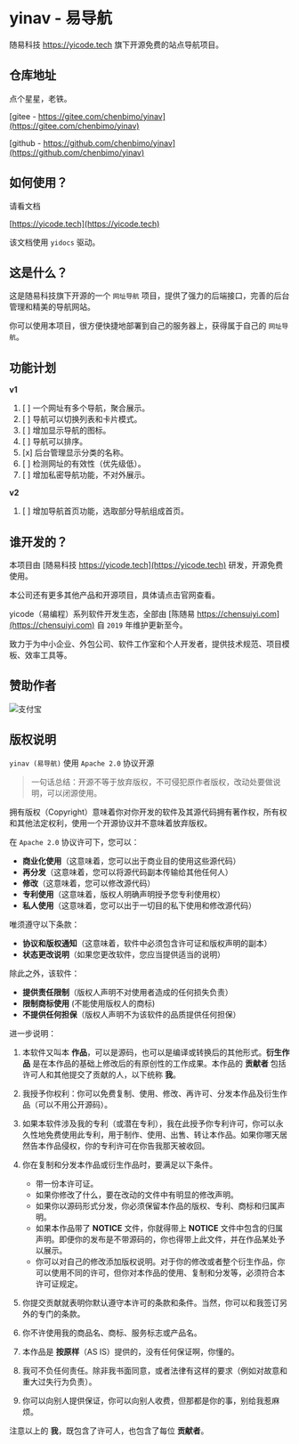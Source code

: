 # yinav - 易导航

随易科技 https://yicode.tech 旗下开源免费的站点导航项目。

## 仓库地址

点个星星，老铁。

[gitee - https://gitee.com/chenbimo/yinav](https://gitee.com/chenbimo/yinav)

[github - https://github.com/chenbimo/yinav](https://github.com/chenbimo/yinav)

## 如何使用？

请看文档

[https://yicode.tech](https://yicode.tech)

该文档使用 `yidocs` 驱动。

## 这是什么？

这是随易科技旗下开源的一个 `网址导航` 项目，提供了强力的后端接口，完善的后台管理和精美的导航网站。

你可以使用本项目，很方便快捷地部署到自己的服务器上，获得属于自己的 `网址导航`。

## 功能计划

**v1**

1. [ ] 一个网址有多个导航，聚合展示。
2. [ ] 导航可以切换列表和卡片模式。
3. [ ] 增加显示导航的图标。
4. [ ] 导航可以排序。
5. [x] 后台管理显示分类的名称。
6. [ ] 检测网址的有效性（优先级低）。
7. [ ] 增加私密导航功能，不对外展示。

**v2**

1. [ ] 增加导航首页功能，选取部分导航组成首页。

## 谁开发的？

本项目由 [随易科技 https://yicode.tech](https://yicode.tech) 研发，开源免费使用。

本公司还有更多其他产品和开源项目，具体请点击官网查看。

yicode（易编程）系列软件开发生态，全部由 [陈随易 https://chensuiyi.com](https://chensuiyi.com) 自 `2019` 年维护更新至今。

致力于为中小企业、外包公司、软件工作室和个人开发者，提供技术规范、项目模板、效率工具等。

## 赞助作者

![支付宝](https://static.yicode.tech/images/zan-shang.jpg)

## 版权说明

`yinav (易导航)` 使用 `Apache 2.0` 协议开源

> 一句话总结：开源不等于放弃版权，不可侵犯原作者版权，改动处要做说明，可以闭源使用。

拥有版权（Copyright）意味着你对你开发的软件及其源代码拥有著作权，所有权和其他法定权利，使用一个开源协议并不意味着放弃版权。

在 `Apache 2.0` 协议许可下，您可以：

-   **商业化使用**（这意味着，您可以出于商业目的使用这些源代码）
-   **再分发**（这意味着，您可以将源代码副本传输给其他任何人）
-   **修改**（这意味着，您可以修改源代码）
-   **专利使用**（这意味着，版权人明确声明授予您专利使用权）
-   **私人使用**（这意味着，您可以出于一切目的私下使用和修改源代码）

唯须遵守以下条款：

-   **协议和版权通知**（这意味着，软件中必须包含许可证和版权声明的副本）
-   **状态更改说明**（如果您更改软件，您应当提供适当的说明）

除此之外，该软件：

-   **提供责任限制**（版权人声明不对使用者造成的任何损失负责）
-   **限制商标使用** (不能使用版权人的商标)
-   **不提供任何担保**（版权人声明不为该软件的品质提供任何担保）

进一步说明：

1. 本软件又叫本 **作品**，可以是源码，也可以是编译或转换后的其他形式。**衍生作品** 是在本作品的基础上修改后的有原创性的工作成果。本作品的 **贡献者** 包括许可人和其他提交了贡献的人，以下统称 **我**。
2. 我授予你权利：你可以免费复制、使用、修改、再许可、分发本作品及衍生作品（可以不用公开源码）。
3. 如果本软件涉及我的专利（或潜在专利），我在此授予你专利许可，你可以永久性地免费使用此专利，用于制作、使用、出售、转让本作品。如果你哪天居然告本作品侵权，你的专利许可在你告我那天被收回。
4. 你在复制和分发本作品或衍生作品时，要满足以下条件。

    - 带一份本许可证。
    - 如果你修改了什么，要在改动的文件中有明显的修改声明。
    - 如果你以源码形式分发，你必须保留本作品的版权、专利、商标和归属声明。
    - 如果本作品带了 **NOTICE** 文件，你就得带上 **NOTICE** 文件中包含的归属声明。即便你的发布是不带源码的，你也得带上此文件，并在作品某处予以展示。
    - 你可以对自己的修改添加版权说明。对于你的修改或者整个衍生作品，你可以使用不同的许可，但你对本作品的使用、复制和分发等，必须符合本许可证规定。

5. 你提交贡献就表明你默认遵守本许可的条款和条件。当然，你可以和我签订另外的专门的条款。
6. 你不许使用我的商品名、商标、服务标志或产品名。
7. 本作品是 **按原样**（AS IS）提供的，没有任何保证啊，你懂的。
8. 我可不负任何责任。除非我书面同意，或者法律有这样的要求（例如对故意和重大过失行为负责）。
9. 你可以向别人提供保证，你可以向别人收费，但那都是你的事，别给我惹麻烦。

注意以上的 **我**，既包含了许可人，也包含了每位 **贡献者**。
